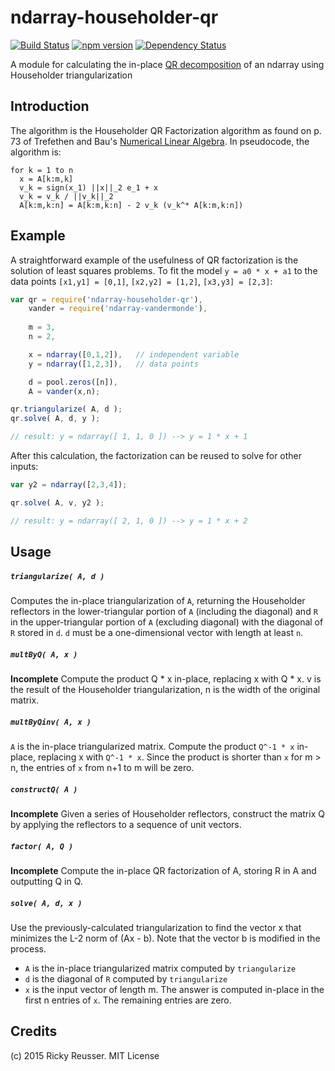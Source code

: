 # ndarray-householder-qr

[![Build Status](https://travis-ci.org/scijs/ndarray-householder-qr.svg?branch=master)](https://travis-ci.org/scijs/ndarray-householder-qr) [![npm version](https://badge.fury.io/js/ndarray-householder-qr.svg)](http://badge.fury.io/js/ndarray-householder-qr) [![Dependency Status](https://david-dm.org/scijs/ndarray-householder-qr.svg)](https://david-dm.org/scijs/ndarray-householder-qr)

A module for calculating the in-place [QR decomposition](http://en.wikipedia.org/wiki/QR_decomposition) of an ndarray using Householder triangularization

## Introduction

The algorithm is the Householder QR Factorization algorithm as found on p. 73 of Trefethen and Bau's [Numerical Linear Algebra](http://www.amazon.com/Numerical-Linear-Algebra-Lloyd-Trefethen/dp/0898713617). In pseudocode, the algorithm is:

```
for k = 1 to n
  x = A[k:m,k]
  v_k = sign(x_1) ||x||_2 e_1 + x
  v_k = v_k / ||v_k||_2
  A[k:m,k:n] = A[k:m,k:n] - 2 v_k (v_k^* A[k:m,k:n])
```

## Example

A straightforward example of the usefulness of QR factorization is the solution of least squares problems. To fit the model `y = a0 * x + a1` to the data points `[x1,y1] = [0,1]`, `[x2,y2] = [1,2]`, `[x3,y3] = [2,3]`: 

```javascript
var qr = require('ndarray-householder-qr'),
    vander = require('ndarray-vandermonde'),
    
    m = 3,
    n = 2,

    x = ndarray([0,1,2]),   // independent variable
    y = ndarray([1,2,3]),   // data points

    d = pool.zeros([n]),
    A = vander(x,n);

qr.triangularize( A, d );
qr.solve( A, d, y );

// result: y = ndarray([ 1, 1, 0 ]) --> y = 1 * x + 1
```

After this calculation, the factorization can be reused to solve for other inputs:

```javascript
var y2 = ndarray([2,3,4]);

qr.solve( A, v, y2 );

// result: y = ndarray([ 2, 1, 0 ]) --> y = 1 * x + 2
```


## Usage

##### `triangularize( A, d )`
Computes the in-place triangularization of `A`, returning the Householder reflectors in the lower-triangular portion of `A` (including the diagonal) and `R` in the upper-triangular portion of `A` (excluding diagonal) with the diagonal of `R` stored in `d`. `d` must be a one-dimensional vector with length at least `n`.

##### `multByQ( A, x )`
**Incomplete**
Compute the product Q * x in-place, replacing x with Q * x. v is the result of the Householder triangularization, n is the width of the original matrix.

##### `multByQinv( A, x )`
`A` is the in-place triangularized matrix. Compute the product `Q^-1 * x` in-place, replacing x with `Q^-1 * x`. Since the product is shorter than `x` for m > n, the entries of `x` from n+1 to m will be zero.

##### `constructQ( A )`
**Incomplete**
Given a series of Householder reflectors, construct the matrix Q by applying the reflectors to a sequence of unit vectors.

##### `factor( A, Q )`
**Incomplete**
Compute the in-place QR factorization of A, storing R in A and outputting Q in Q.

##### `solve( A, d, x )`
Use the previously-calculated triangularization to find the vector x that minimizes the L-2 norm of (Ax - b). Note that the vector b is modified in the process.
- `A` is the in-place triangularized matrix computed by `triangularize`
- `d` is the diagonal of `R` computed by `triangularize`
- `x` is the input vector of length m. The answer is computed in-place in the first n entries of `x`. The remaining entries are zero.


## Credits
(c) 2015 Ricky Reusser. MIT License
